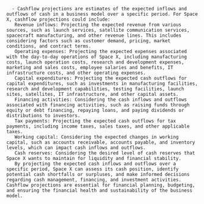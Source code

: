      - Cashflow projections are estimates of the expected inflows and outflows of cash in a business model over a specific period. For Space X, cashflow projections could include:
       Revenue inflows: Projecting the expected revenue from various sources, such as launch services, satellite communication services, spacecraft manufacturing, and other revenue lines. This includes considering factors such as customer demand, pricing, market conditions, and contract terms.
       Operating expenses: Projecting the expected expenses associated with the day-to-day operations of Space X, including manufacturing costs, launch operation costs, research and development expenses, marketing and sales costs, employee salaries and benefits, IT infrastructure costs, and other operating expenses.
       Capital expenditures: Projecting the expected cash outflows for capital expenditures, such as investments in manufacturing facilities, research and development capabilities, testing facilities, launch sites, satellites, IT infrastructure, and other capital assets.
       Financing activities: Considering the cash inflows and outflows associated with financing activities, such as raising funds through equity or debt financing, repaying loans, and paying dividends or distributions to investors.
       Tax payments: Projecting the expected cash outflows for tax payments, including income taxes, sales taxes, and other applicable taxes.
       Working capital: Considering the expected changes in working capital, such as accounts receivable, accounts payable, and inventory levels, which can impact cash inflows and outflows.
       Cash reserves: Considering the desired level of cash reserves that Space X wants to maintain for liquidity and financial stability.
       By projecting the expected cash inflows and outflows over a specific period, Space X can assess its cash position, identify potential cash shortfalls or surpluses, and make informed decisions regarding cash management, financing, and investment activities. Cashflow projections are essential for financial planning, budgeting, and ensuring the financial health and sustainability of the business model.



